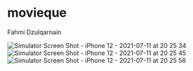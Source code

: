 # movieque

Fahmi Dzulqarnain

![Simulator Screen Shot - iPhone 12 - 2021-07-11 at 20 25 34](https://user-images.githubusercontent.com/60492666/125198515-656eef80-e28c-11eb-9d25-1701a94fc157.png)
![Simulator Screen Shot - iPhone 12 - 2021-07-11 at 20 25 45](https://user-images.githubusercontent.com/60492666/125198513-63a52c00-e28c-11eb-9669-faa4d7090217.png)
![Simulator Screen Shot - iPhone 12 - 2021-07-11 at 20 25 58](https://user-images.githubusercontent.com/60492666/125198508-60aa3b80-e28c-11eb-9dc1-1c05afb33f3a.png)
